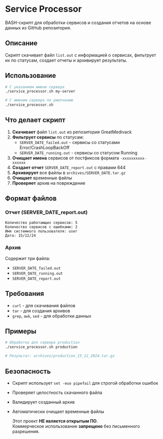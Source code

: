 # Service Processor

BASH-скрипт для обработки сервисов и создания отчетов на основе данных из GitHub репозитория.

## Описание

Скрипт скачивает файл `list.out` с информацией о сервисах, фильтрует их по статусам, создает отчеты и архивирует результаты.

## Использование

```bash
# С указанием имени сервера
./service_processor.sh my-server

# С именем сервера по умолчанию
./service_processor.sh
```

## Что делает скрипт

1. **Скачивает** файл `list.out` из репозитория GreatMedivack
2. **Фильтрует сервисы** по статусам:
   - `SERVER_DATE_failed.out` - сервисы со статусами Error/CrashLoopBackOff
   - `SERVER_DATE_running.out` - сервисы со статусом Running
3. **Очищает имена** сервисов от постфиксов формата `-xxxxxxxxxx-xxxxxx`
4. **Создает отчет** `SERVER_DATE_report.out` с правами 644
5. **Архивирует** все файлы в `archives/SERVER_DATE.tar.gz`
6. **Очищает** временные файлы
7. **Проверяет** архив на повреждение

## Формат файлов

### Отчет (SERVER_DATE_report.out)
```
Количество работающих сервисов: 5
Количество сервисов с ошибками: 2
Имя системного пользователя: user
Дата: 15/12/24
```

### Архив
Содержит три файла:
- `SERVER_DATE_failed.out`
- `SERVER_DATE_running.out` 
- `SERVER_DATE_report.out`

## Требования

- `curl` - для скачивания файлов
- `tar` - для создания архивов
- `grep`, `awk`, `sed` - для обработки данных

## Примеры

```bash
# Обработка для сервера production
./service_processor.sh production

# Результат: archives/production_15_12_2024.tar.gz
```

## Безопасность

- Скрипт использует `set -euo pipefail` для строгой обработки ошибок
- Проверяет целостность скачанного файла
- Валидирует созданный архив
- Автоматически очищает временные файлы

  Этот проект **НЕ является открытым ПО**.  
Коммерческое использование **запрещено** без письменного разрешения.  
